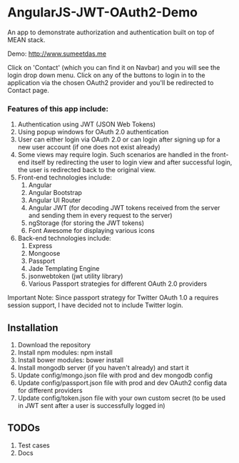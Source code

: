 # AngularJS-JWT-OAuth2-Demo

An app to demonstrate authorization and authentication built on top of MEAN stack.

Demo: http://www.sumeetdas.me

Click on 'Contact' (which you can find it on Navbar) and you will see the login drop down menu. Click on any of the buttons to login in to the application via the chosen OAuth2 provider and you'll be redirected to Contact page.

### Features of this app include:

1. Authentication using JWT (JSON Web Tokens)
2. Using popup windows for OAuth 2.0 authentication
3. User can either login via OAuth 2.0 or can login after signing up for a new user account (if one does not exist already)
4. Some views may require login. Such scenarios are handled in the front-end itself by redirecting the user to login view and after successful login, the user is redirected back to the original view.
5. Front-end technologies include:
   1. Angular
   2. Angular Bootstrap
   3. Angular UI Router
   4. Angular JWT (for decoding JWT tokens received from the server and sending them in every request to the server)
   5. ngStorage (for storing the JWT tokens)
   6. Font Awesome for displaying various icons
6. Back-end technologies include:
   1. Express
   2. Mongoose 
   3. Passport
   4. Jade Templating Engine
   5. jsonwebtoken (jwt utility library)
   6. Various Passport strategies for different OAuth 2.0 providers
   
Important Note: Since passport strategy for Twitter OAuth 1.0 a requires session support, I have decided not to include Twitter login. 
                
## Installation

1. Download the repository
2. Install npm modules: npm install
3. Install bower modules: bower install
4. Install mongodb server (if you haven't already) and start it
5. Update config/mongo.json file with prod and dev mongodb config
6. Update config/passport.json file with prod and dev OAuth2 config data for different providers
7. Update config/token.json file with your own custom secret (to be used in JWT sent after a user is successfully logged in)

## TODOs

1. Test cases
2. Docs
